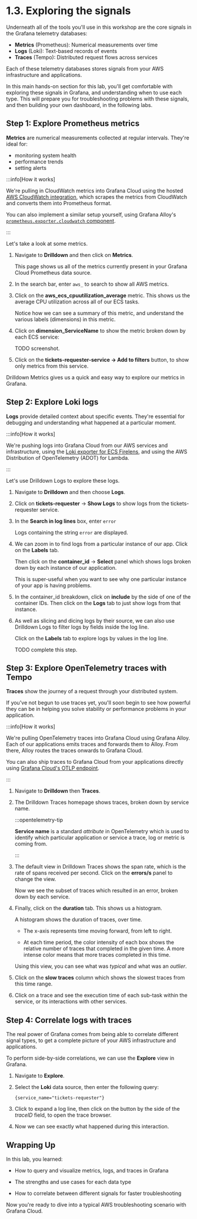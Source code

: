---
---

# 1.3. Exploring the signals

Underneath all of the tools you'll use in this workshop are the core signals in the Grafana telemetry databases:

- **Metrics** (Prometheus): Numerical measurements over time
- **Logs** (Loki): Text-based records of events
- **Traces** (Tempo): Distributed request flows across services

Each of these telemetry databases stores signals from your AWS infrastructure and applications.

In this main hands-on section for this lab, you'll get comfortable with exploring these signals in Grafana, and understanding when to use each type. This will prepare you for troubleshooting problems with these signals, and then building your own dashboard, in the following labs.

## Step 1: Explore Prometheus metrics

**Metrics** are numerical measurements collected at regular intervals. They're ideal for:

- monitoring system health
- performance trends
- setting alerts

:::info[How it works]

We're pulling in CloudWatch metrics into Grafana Cloud using the hosted [AWS CloudWatch integration](https://grafana.com/docs/grafana-cloud/monitor-infrastructure/monitor-cloud-provider/aws/cloudwatch-metrics/), which scrapes the metrics from CloudWatch and converts them into Prometheus format.

You can also implement a similar setup yourself, using Grafana Alloy's [`prometheus.exporter.cloudwatch` component](https://grafana.com/docs/alloy/latest/reference/components/prometheus/prometheus.exporter.cloudwatch/).

:::

Let's take a look at some metrics.

1.  Navigate to **Drilldown** and then click on **Metrics**.

    This page shows us all of the metrics currently present in your Grafana Cloud Prometheus data source.

1.  In the search bar, enter `aws_` to search to show all AWS metrics.

1.  Click on the **aws_ecs_cpuutilization_average** metric. This shows us the average CPU utilization across all of our ECS tasks.

    Notice how we can see a summary of this metric, and understand the various labels (dimensions) in this metric.

1.  Click on **dimension_ServiceName** to show the metric broken down by each ECS service:

    TODO screenshot.

1.  Click on the **tickets-requester-service -> Add to filters** button, to show only metrics from this service.

Drilldown Metrics gives us a quick and easy way to explore our metrics in Grafana.


## Step 2: Explore Loki logs

**Logs** provide detailed context about specific events. They're essential for debugging and understanding what happened at a particular moment.

:::info[How it works]

We're pushing logs into Grafana Cloud from our AWS services and infrastructure, using the [Loki exporter for ECS Firelens](https://grafana.com/blog/2020/08/06/loki-tutorial-how-to-send-logs-from-amazons-ecs-to-loki/), and using the AWS Distribution of OpenTelemetry (ADOT) for Lambda.

:::

Let's use Drilldown Logs to explore these logs.

1.  Navigate to **Drilldown** and then choose **Logs**.

1.  Click on **tickets-requester** -> **Show Logs** to show logs from the tickets-requester service.

1.  In the **Search in log lines** box, enter `error`

    Logs containing the string `error` are displayed.

1.  We can zoom in to find logs from a particular instance of our app. Click on the **Labels** tab.

    Then click on the **container_id** -> **Select** panel which shows logs broken down by each instance of our application.

    This is super-useful when you want to see why one particular instance of your app is having problems.

1.  In the container_id breakdown, click on **include** by the side of one of the container IDs. Then click on the **Logs** tab to just show logs from that instance.

1.  As well as slicing and dicing logs by their source, we can also use Drilldown Logs to filter logs by fields inside the log line.

    Click on the **Labels** tab to explore logs by values in the log line.

    TODO complete this step.


## Step 3: Explore OpenTelemetry traces with Tempo

**Traces** show the journey of a request through your distributed system. 

If you've not begun to use traces yet, you'll soon begin to see how powerful they can be in helping you solve stability or performance problems in your application.

:::info[How it works]

We're pulling OpenTelemetry traces into Grafana Cloud using Grafana Alloy. Each of our applications emits traces and forwards them to Alloy. From there, Alloy routes the traces onwards to Grafana Cloud.

You can also ship traces to Grafana Cloud from your applications directly using [Grafana Cloud's OTLP endpoint](https://grafana.com/docs/grafana-cloud/send-data/otlp/send-data-otlp/).

:::

1.  Navigate to **Drilldown** then **Traces**.

1.  The Drilldown Traces homepage shows traces, broken down by service name. 

    :::opentelemetry-tip

    **Service name** is a standard _attribute_ in OpenTelemetry which is used to identify which particular application or service a trace, log or metric is coming from.

    :::

1.  The default view in Drilldown Traces shows the span rate, which is the rate of spans received per second. Click on the **errors/s** panel to change the view.

    Now we see the subset of traces which resulted in an error, broken down by each service.

1.  Finally, click on the **duration** tab. This shows us a histogram.

    A histogram shows the duration of traces, over time. 

    - The x-axis represents time moving forward, from left to right.

    - At each time period, the color intensity of each box shows the relative number of traces that completed in the given time. A more intense color means that more traces completed in this time.

    Using this view, you can see what was _typical_ and what was an _outlier_.

1.  Click on the **slow traces** column which shows the slowest traces from this time range.

1.  Click on a trace and see the execution time of each sub-task within the service, or its interactions with other services.


## Step 4: Correlate logs with traces

The real power of Grafana comes from being able to correlate different signal types, to get a complete picture of your AWS infrastructure and applications.

To perform side-by-side correlations, we can use the **Explore** view in Grafana.

1. Navigate to **Explore**.

2. Select the **Loki** data source, then enter the following query:

    ```
    {service_name="tickets-requester"}
    ```

3.  Click to expand a log line, then click on the button by the side of the *traceID* field, to open the trace browser.

4.  Now we can see exactly what happened during this interaction.


## Wrapping Up

In this lab, you learned:

- How to query and visualize metrics, logs, and traces in Grafana

- The strengths and use cases for each data type

- How to correlate between different signals for faster troubleshooting

Now you're ready to dive into a typical AWS troubleshooting scenario with Grafana Cloud.

